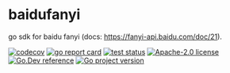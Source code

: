 # baidufanyi

go sdk for baidu fanyi (docs: https://fanyi-api.baidu.com/doc/21).

[![codecov](https://codecov.io/gh/chyroc/baidufanyi/branch/master/graph/badge.svg?token=Z73T6YFF80)](https://codecov.io/gh/chyroc/baidufanyi)
[![go report card](https://goreportcard.com/badge/github.com/chyroc/baidufanyi "go report card")](https://goreportcard.com/report/github.com/chyroc/baidufanyi)
[![test status](https://github.com/chyroc/baidufanyi/actions/workflows/test.yml/badge.svg)](https://github.com/chyroc/baidufanyi/actions)
[![Apache-2.0 license](https://img.shields.io/badge/License-Apache%202.0-brightgreen.svg)](https://opensource.org/licenses/Apache-2.0)
[![Go.Dev reference](https://img.shields.io/badge/go.dev-reference-blue?logo=go&logoColor=white)](https://pkg.go.dev/github.com/chyroc/baidufanyi)
[![Go project version](https://badge.fury.io/go/github.com%2Fchyroc%2Fbaidufanyi.svg)](https://badge.fury.io/go/github.com%2Fchyroc%2Fbaidufanyi)
